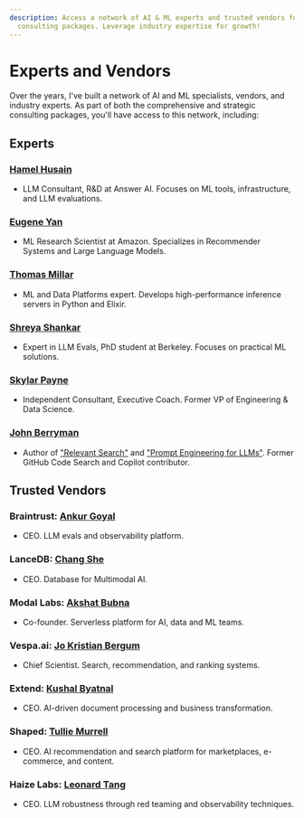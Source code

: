 ```yaml
---
description: Access a network of AI & ML experts and trusted vendors for comprehensive
  consulting packages. Leverage industry expertise for growth!
---
```


# Experts and Vendors

Over the years, I've built a network of AI and ML specialists, vendors, and industry experts. As part of both the comprehensive and strategic consulting packages, you'll have access to this network, including:

## Experts

### [Hamel Husain](https://www.linkedin.com/in/hamelhusain/)
* LLM Consultant, R&D at Answer AI. Focuses on ML tools, infrastructure, and LLM evaluations.

### [Eugene Yan](https://www.linkedin.com/in/eugeneyan/)
* ML Research Scientist at Amazon. Specializes in Recommender Systems and Large Language Models.

### [Thomas Millar](https://www.linkedin.com/in/thmsmlr/)
* ML and Data Platforms expert. Develops high-performance inference servers in Python and Elixir.

### [Shreya Shankar](https://www.linkedin.com/in/shrshnk/)
* Expert in LLM Evals, PhD student at Berkeley. Focuses on practical ML solutions.

### [Skylar Payne](https://www.linkedin.com/in/skylar-payne-766a1988/)
* Independent Consultant, Executive Coach. Former VP of Engineering & Data Science.

### [John Berryman](https://arcturus-labs.com/)
* Author of ["Relevant Search"](https://www.amazon.com/Relevant-Search-applications-Solr-Elasticsearch/dp/161729277X) and ["Prompt Engineering for LLMs"](https://oreillymedia.pxf.io/c/5303529/1975458/15173). Former GitHub Code Search and Copilot contributor.

## Trusted Vendors

### Braintrust: [Ankur Goyal](https://www.linkedin.com/in/ankrgyl)
* CEO. LLM evals and observability platform.

### LanceDB: [Chang She](https://www.linkedin.com/in/changshe)
* CEO. Database for Multimodal AI.

### Modal Labs: [Akshat Bubna](https://www.linkedin.com/in/akshat-bubna-188885103/)
* Co-founder. Serverless platform for AI, data and ML teams.

### Vespa.ai: [Jo Kristian Bergum](https://no.linkedin.com/in/jo-bergum)
* Chief Scientist. Search, recommendation, and ranking systems.

### Extend: [Kushal Byatnal](https://www.linkedin.com/in/kushal-byatnal-92a33085/)
* CEO. AI-driven document processing and business transformation.

### Shaped: [Tullie Murrell](https://www.linkedin.com/in/tullie/)
* CEO. AI recommendation and search platform for marketplaces, e-commerce, and content.

### Haize Labs: [Leonard Tang](https://www.linkedin.com/in/leonard-tang/)
* CEO. LLM robustness through red teaming and observability techniques.